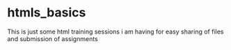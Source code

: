 # htmls_basics
This is just some html training sessions i am having for easy sharing of files and submission of assignments

